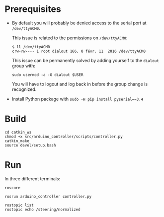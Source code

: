 # Prerequisites

- By default you will probably be denied access to the serial port at `/dev/ttyACM0`.

    This issue is related to the permissions on `/dev/ttyACM0`:

    ```
    $ ll /dev/ttyACM0
    crw-rw---- 1 root dialout 166, 0 févr. 11  2016 /dev/ttyACM0
    ```

    This issue can be permanently solved by adding yourself to the `dialout` group with:

    ```
    sudo usermod -a -G dialout $USER
    ```

    You will have to logout and log back in before the group change is recognized.

- Install Python package with `sudo -H pip install pyserial==3.4`

# Build

```
cd catkin_ws
chmod +x src/arduino_controller/scripts/controller.py
catkin_make
source devel/setup.bash
```

# Run

In three different terminals:

```
roscore
```

```
rosrun arduino_controller controller.py
```

```
rostopic list
rostopic echo /steering/normalized
```
